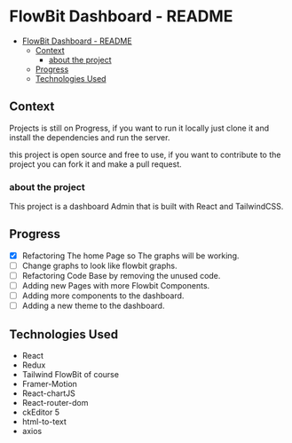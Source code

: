# FlowBit Dashboard - README

<!--toc:start-->

- [FlowBit Dashboard - README](#flowbit-dashboard-readme)
  - [Context](#context)
    - [about the project](#about-the-project)
  - [Progress](#progress)
  - [Technologies Used](#technologies-used)
  <!--toc:end-->

## Context

Projects is still on Progress, if you want to run it locally just clone it and install the dependencies and run the server.

this project is open source and free to use, if you want to contribute to the project you can fork it and make a pull request.

### about the project

This project is a dashboard Admin that is built with React and TailwindCSS.

## Progress

- [x] Refactoring The home Page so The graphs will be working.
- [ ] Change graphs to look like flowbit graphs.
- [ ] Refactoring Code Base by removing the unused code.
- [ ] Adding new Pages with more Flowbit Components.
- [ ] Adding more components to the dashboard.
- [ ] Adding a new theme to the dashboard.

## Technologies Used

- React
- Redux
- Tailwind FlowBit of course
- Framer-Motion
- React-chartJS
- React-router-dom
- ckEditor 5
- html-to-text
- axios
